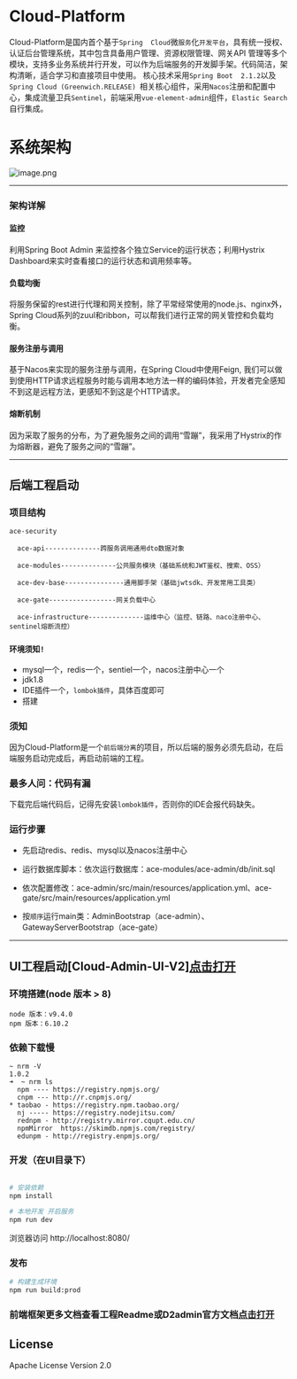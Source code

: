 # Cloud-Platform
Cloud-Platform是国内首个基于`Spring 
Cloud`微`服务`化`开发平台`，具有统一授权、认证后台管理系统，其中包含具备用户管理、资源权限管理、网关API
管理等多个模块，支持多业务系统并行开发，可以作为后端服务的开发脚手架。代码简洁，架构清晰，适合学习和直接项目中使用。
核心技术采用`Spring Boot 
2.1.2`以及`Spring Cloud (Greenwich.RELEASE)
`相关核心组件，采用`Nacos`注册和配置中心，集成流量卫兵`Sentinel`，前端采用`vue-element-admin`组件，`Elastic Search`自行集成。

# 系统架构
![image.png](https://images.gitee.com/uploads/images/2019/0528/205306_9a8b8d83_1899222.png)

---------


### 架构详解
#### 监控
利用Spring Boot Admin 来监控各个独立Service的运行状态；利用Hystrix Dashboard来实时查看接口的运行状态和调用频率等。
#### 负载均衡
将服务保留的rest进行代理和网关控制，除了平常经常使用的node.js、nginx外，Spring Cloud系列的zuul和ribbon，可以帮我们进行正常的网关管控和负载均衡。
#### 服务注册与调用
基于Nacos来实现的服务注册与调用，在Spring Cloud中使用Feign, 我们可以做到使用HTTP请求远程服务时能与调用本地方法一样的编码体验，开发者完全感知不到这是远程方法，更感知不到这是个HTTP请求。
#### 熔断机制
因为采取了服务的分布，为了避免服务之间的调用“雪蹦”，我采用了Hystrix的作为熔断器，避免了服务之间的“雪蹦”。

------
## 后端工程启动

### 项目结构
```
ace-security

  ace-api--------------跨服务调用通用dto数据对象
    
  ace-modules--------------公共服务模块（基础系统和JWT鉴权、搜索、OSS）
  
  ace-dev-base---------------通用脚手架（基础jwtsdk、开发常用工具类）
   
  ace-gate-----------------网关负载中心
     
  ace-infrastructure--------------运维中心（监控、链路、naco注册中心、sentinel熔断流控）

```

### `环境须知!`
- mysql一个，redis一个，sentiel一个，nacos注册中心一个
- jdk1.8
- IDE插件一个，`lombok插件`，具体百度即可
- 搭建

### 须知
因为Cloud-Platform是一个`前后端分离`的项目，所以后端的服务必须先启动，在后端服务启动完成后，再启动前端的工程。

### 最多人问：代码有漏
下载完后端代码后，记得先安装`lombok插件`，否则你的IDE会报代码缺失。

### 运行步骤
- 先启动redis、redis、mysql以及nacos注册中心
- 运行数据库脚本：依次运行数据库：ace-modules/ace-admin/db/init.sql
- 依次配置修改：ace-admin/src/main/resources/application.yml、ace-gate/src/main/resources/application.yml

- 按`顺序`运行main类：AdminBootstrap（ace-admin）、GatewayServerBootstrap（ace-gate）

----

## UI工程启动[Cloud-Admin-UI-V2][点击打开](https://github.com/wxiaoqi/Spring-Cloud-Platform-UI)

### 环境搭建(node 版本 > 8)
```
node 版本：v9.4.0
npm 版本：6.10.2
```

### 依赖下载慢
```aidl
~ nrm -V
1.0.2
➜  ~ nrm ls
  npm ---- https://registry.npmjs.org/
  cnpm --- http://r.cnpmjs.org/
* taobao - https://registry.npm.taobao.org/
  nj ----- https://registry.nodejitsu.com/
  rednpm - http://registry.mirror.cqupt.edu.cn/
  npmMirror  https://skimdb.npmjs.com/registry/
  edunpm - http://registry.enpmjs.org/
```

### 开发（在UI目录下）

```bash
    
# 安装依赖
npm install

# 本地开发 开启服务
npm run dev
```

浏览器访问 http://localhost:8080/

### 发布
```bash
# 构建生成环境
npm run build:prod
```

### 前端框架更多文档查看工程Readme或D2admin官方文档[点击打开](https://d2.pub/zh/doc/d2-admin/learn/start.html)


## License

Apache License Version 2.0
